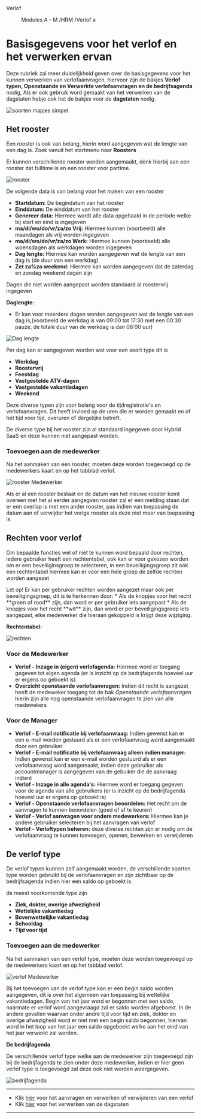 <properties>
	<page>
		<title>Verlof</title>
		<description>Verlof</description>
	</page>
	<menu>
		<position>Modules A - M /HRM /Verlof</position>
		<title>Basisgegevens</title>
		<sort>a</sort>
	</menu>
</properties>


# Basisgegevens voor het verlof en het verwerken ervan #

Deze rubriek zal meer duidelijkheid geven over de basisgegevens voor het kunnen verwerken van verlofaanvragen, hiervoor zijn de bakjes **Verlof typen, Openstaande en Verwerkte verlofaanvragen en de bedrijfsagenda** nodig, Als er ook gebruik word gemaakt van het verwerken van de dagstaten hebje ook het de bakjes voor de **dagstaten** nodig.

![soorten mapjes simpel](images/bakjes.png)

## Het rooster ##

Een rooster is ook van belang, hierin word aangegeven wat de lengte van een dag is. Zoek vanuit het startmenu naar **Roosters** 

Er kunnen verschillende rooster worden aangemaakt, denk hierbij aan een rooster dat fulltime is en een rooster voor partime.

![rooster](images/rooster.png)

De volgende data is van belang voor het maken van een rooster

- **Startdatum:**        De begindatum van het rooster
- **Einddatum:**	     De einddatum van het rooster
- **Genereer data:**     Hiermee wordt alle data opgehaald in de periode welke bij start en eind is ingegeven
- **ma/di/wo/do/vr/za/zo Vrij:** Hiermee kunnen (voorbeeld) alle  maandagen als vrij worden ingegeven
- **ma/di/wo/do/vr/za/zo Werk:** Hiermee kunnen (voorbeeld) alle  woensdagen als werkdagen worden ingegeven
- **Dag lengte:**	     Hiermee kan worden aangegeven wat de lengte van een dag is (de duur van een werkdag)
- **Zet za%zo weekend:** Hiermee kan worden aangegeven dat de zaterdag en zondag weekend dagen zijn

<div class="tip">
Dagen die niet worden aangepast worden standaard al roostervrij ingegeven
</div>


**Daglengte:**

- Er kan voor meerdere dagen worden aangegeven wat de lengte van een dag is,(voorbeeld de werkdag is van 09:00 tot 17:30 met een 00:30 pauze, de totale duur van de werkdag is dan 08:00 uur)

![Dag lengte](images/daglengte.png)

Per dag kan er aangegeven worden wat voor een soort type dit is

- **Werkdag**
- **Roostervrij**
- **Feestdag**
- **Vastgestelde ATV-dagen**
- **Vastgestelde vakantiedagen**
- **Weekend**

Deze diverse typen zijn voor belang voor de tijdregistratie's en verlofaanvragen. Dit heeft invloed op de uren die er worden gemaakt en of het tijd voor tijd, overuren of dergelijke betreft.

<div class="warning">
De diverse type bij het rooster zijn al standaard ingegeven door Hybrid SaaS en deze kunnen niet aangepast worden.
</div>

### Toevoegen aan de medewerker ###

Na het aanmaken van een rooster, moeten deze worden toegevoegd op de medewerkers kaart en op het tabblad verlof.

![rooster Medewerker](images/rooster-toevoegen.png)

Als er al een rooster bestaat en de datum van het nieuwe rooster komt overeen met het al eerder aangegven rooster zal er een melding staan dat er een overlap is met een ander rooster, pas indien van toepassing de datum aan of verwijder het vorige rooster als deze niet meer van toepassing is.

## Rechten voor verlof ##

Om bepaalde functies wel of niet te kunnen word bepaald door rechten, iedere gebruiker heeft een rechtentabel, ook kan er voor gekozen worden om er een beveiliginsgroep te selecteren, in een beveiligingsgroep zit ook een rechtentabel hiermee kan er voor een hele groep de zelfde rechten worden aangezet

<div class="warning">
Let op! Er kan per gebruiker rechten worden aangezet maar ook per beveiligingsgroep, dit is te herkennen door:
* Als de knopjes voor het recht **groen of rood** zijn, dan word er per gebruiker iets aangepast
* Als de knopjes voor het recht **wit** zijn, dan word er per beveiligingsgroep iets aangepast, elke medewerker die hieraan gekoppeld is krijgt deze wijziging.
</div>

**Rechtentabel:**

![rechten](images/recht.png)

### Voor de Medewerker ###

- **Verlof - Inzage in (eigen) verlofagenda:** Hiermee word er toegang gegeven tot eigen agenda (er is inzicht op de bedrijfagenda hoeveel uur er ergens op geboekt is)
- **Overzicht openstaande verlofaanvragen:** Indien dit recht is aangezet heeft de medeweker toegang tot de bak *Openstaande verlofaanvragen* hierin zijn alle nog openstaande verlofaanvragen te zien van alle medewekers

### Voor de Manager ###

- **Verlof - E-mail notificatie bij verlofaanvraag:** Indien gewenst kan er een e-mail worden gestuurd als er een verlofaanvraag word aangemaakt door een gebruiker
- **Verlof - E-mail notificatie bij verlofaanvraag alleen indien manager:** Indien gewenst kan er een e-mail worden gestuurd als er een verlofaanvraag word aangemaakt, indien deze gebruiker als accountmanager is aangegeven van de gebuiker die de aanvraag indient
- **Verlof - Inzage in alle agenda's:** Hiermee word er toegang gegeven voor de agenda van alle gebruikers (er is inzicht op de bedrijfagenda hoeveel uur er ergens op geboekt is)
- **Verlof - Openstaande verlofaanvragen beoordelen:** Het recht om de aanvragen te kunnen beoordelen (goed of af te keuren)
- **Verlof - Verlof aanvragen voor andere medewerkers:** Hiermee kan je andere gebruiker selecteren bij het aanvragen van verlof
- **Verlof - Verloftypen beheren:** deze diverse rechten zijn er nodig om de verlofaanvraag te kunnen toevoegen, openen, bewerken en verwijderen

## De verlof type ##

De verlof typen kunnen zelf aangemaakt worden, de verschillende soorten type worden gebruikt bij de verlofaanvragen en zijn zichtbaar op de bedrijfsagenda indien hier een saldo op geboekt is.

de meest voorkomende type zijn

- **Ziek, dokter, overige afwezigheid**
- **Wettelijke vakantiedag**
- **Bovenwettelijke vakantiedag**
- **Schooldag**
- **Tijd voor tijd**

### Toevoegen aan de medewerker ###

Na het aanmaken van een verlof type, moeten deze worden toegevoegd op de medewerkers kaart en op het tabblad verlof.

![verlof Medewerker](images/verlof-toevoegen.png)

Bij het toevoegen van de verlof type kan er een begin saldo worden aangegeven, dit is over het algemeen van toepassing bij wettelijke vakantiedagen. Begin van het jaar word er begonnen met een saldo, naarmate er verlof word aangevraagd zal er saldo worden afgeboekt. In de andere gevallen waarvan onder andre tijd voor tijd en ziek, dokter en overige afwezigheid word er niet met een begin saldo begonnen, hiervan word in het loop van het jaar een saldo opgeboekt welke aan het eind van het jaar verwerkt zal worden. 

**De bedrijfagenda**

De verschillende verlof type welke aan de medewerker zijn toegevoegd zijn bij de bedrijfagenda te zien onder deze medewerker, indien er hier geen verlof type is toegevoegd zal deze ook niet worden weergegeven. 

![bedrijfagenda](images/bedrijfagenda.png)


-------

- Klik [hier](http://hybridsaas.support/pages/support-site/modulesAM/hrm/verlof/verlof-verwerken) voor het aanvragen en verwerken of verwijderen van een verlof
- Klik [hier](http://hybridsaas.support/pages/support-site/modulesAM/hrm/verlof/verlof-dagstaten) voor het verwerken van de dagstaten

-------